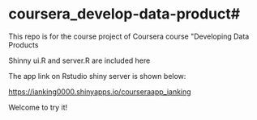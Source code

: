 # coursera_develop-data-product#
This repo is for the course project of Coursera course "Developing Data Products

Shinny ui.R and server.R are included here

The app link on Rstudio shiny server is shown below:

https://ianking0000.shinyapps.io/courseraapp_ianking 

Welcome to try it!
